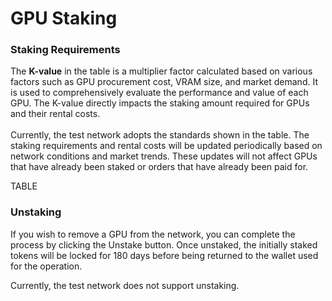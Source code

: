 # GPU Staking

### **Staking Requirements**

The **K-value** in the table is a multiplier factor calculated based on various factors such as GPU procurement cost, VRAM size, and market demand. It is used to comprehensively evaluate the performance and value of each GPU. The K-value directly impacts the staking amount required for GPUs and their rental costs. \
\
Currently, the test network adopts the standards shown in the table. The staking requirements and rental costs will be updated periodically based on network conditions and market trends. These updates will not affect GPUs that have already been staked or orders that have already been paid for.

TABLE

### **Unstaking**&#x20;

If you wish to remove a GPU from the network, you can complete the process by clicking the Unstake button. Once unstaked, the initially staked tokens will be locked for 180 days before being returned to the wallet used for the operation.&#x20;

Currently, the test network does not support unstaking.
